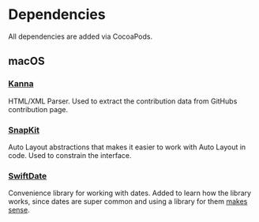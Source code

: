 # Dependencies

All dependencies are added via CocoaPods.

## macOS

### [Kanna](https://github.com/tid-kijyun/Kanna)

HTML/XML Parser. Used to extract the contribution data from GitHubs contribution page.

### [SnapKit](https://github.com/SnapKit/SnapKit)

Auto Layout abstractions that makes it easier to work with Auto Layout in code. Used to constrain the interface.

### [SwiftDate](https://github.com/malcommac/SwiftDate)

Convenience library for working with dates. Added to learn how the library works, since dates are super common and using a library for them [makes sense](https://www.youtube.com/watch?v=-5wpm-gesOY).